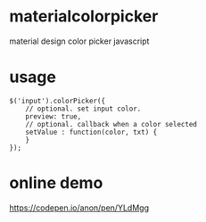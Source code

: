 # materialcolorpicker
material design color picker javascript

# usage

    $('input').colorPicker({
        // optional. set input color.
        preview: true,
        // optional. callback when a color selected
        setValue : function(color, txt) {
        }
    });

# online demo
https://codepen.io/anon/pen/YLdMgg

